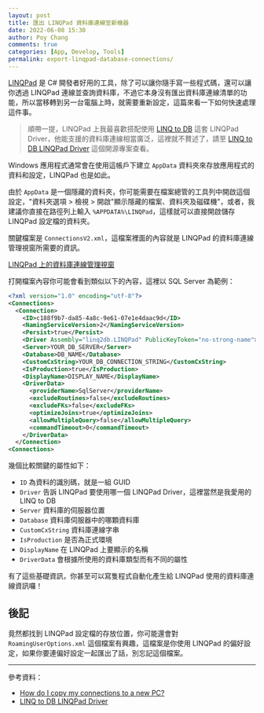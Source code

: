 ```yaml
---
layout: post
title: 匯出 LINQPad 資料庫連線至新機器
date: 2022-06-08 15:30
author: Poy Chang
comments: true
categories: [App, Develop, Tools]
permalink: export-linqpad-database-connections/
---
```


[LINQPad](https://www.linqpad.net/) 是 C# 開發者好用的工具，除了可以讓你隨手寫一些程式碼，還可以讓你透過 LINQPad 連線並查詢資料庫，不過它本身沒有匯出資料庫連線清單的功能，所以當移轉到另一台電腦上時，就需要重新設定，這篇來看一下如何快速處理這件事。

>順帶一提，LINQPad 上我最喜歡搭配使用 [LINQ to DB](https://linq2db.github.io/) 這套 LINQPad Driver，他能支援的資料庫連線相當廣泛，這裡就不贅述了，請至 [LINQ to DB LINQPad Driver](https://github.com/linq2db/linq2db.LINQPad) 這個開源專案查看。

Windows 應用程式通常會在使用這帳戶下建立 `AppData` 資料夾來存放應用程式的資料和設定，LINQPad 也是如此。

由於 `AppData` 是一個隱藏的資料夾，你可能需要在檔案總管的工具列中開啟這個設定，"資料夾選項 > 檢視 > 開啟"顯示隱藏的檔案、資料夾及磁碟機"，或者，我建議你直接在路徑列上輸入 `%APPDATA%\LINQPad`，這樣就可以直接開啟儲存 LINQPad 設定檔的資料夾。

關鍵檔案是 `ConnectionsV2.xml`，這檔案裡面的內容就是 LINQPad 的資料庫連線管理視窗所需要的資訊。

[LINQPad 上的資料庫連線管理視窗](https://i.imgur.com/BnwCK19.png)

打開檔案內容你可能會看到類似以下的內容，這裡以 SQL Server 為範例：

```xml
<?xml version="1.0" encoding="utf-8"?>
<Connections>
  <Connection>
    <ID>c188f9b7-da85-4a8c-9e61-07e1e4daac9d</ID>
    <NamingServiceVersion>2</NamingServiceVersion>
    <Persist>true</Persist>
    <Driver Assembly="linq2db.LINQPad" PublicKeyToken="no-strong-name">LinqToDB.LINQPad.LinqToDBDriver</Driver>
    <Server>YOUR_DB_SERVER</Server>
    <Database>DB_NAME</Database>
    <CustomCxString>YOUR_DB_CONNECTION_STRING</CustomCxString>
    <IsProduction>true</IsProduction>
    <DisplayName>DISPLAY_NAME</DisplayName>
    <DriverData>
      <providerName>SqlServer</providerName>
      <excludeRoutines>false</excludeRoutines>
      <excludeFKs>false</excludeFKs>
      <optimizeJoins>true</optimizeJoins>
      <allowMultipleQuery>false</allowMultipleQuery>
      <commandTimeout>0</commandTimeout>
    </DriverData>
  </Connection>
<Connections>
```

幾個比較關鍵的屬性如下：

- `ID` 為資料的識別碼，就是一組 GUID
- `Driver` 告訴 LINQPad 要使用哪一個 LINQPad Driver，這裡當然是我愛用的 LINQ to DB
- `Server` 資料庫的伺服器位置
- `Database` 資料庫伺服器中的哪顆資料庫
- `CustomCxString` 資料庫連線字串
- `IsProduction` 是否為正式環境
- `DisplayName` 在 LINQPad 上要顯示的名稱
- `DriverData` 會根據所使用的資料庫類型而有不同的屬性

有了這些基礎資訊，你甚至可以寫隻程式自動化產生給 LINQPad 使用的資料庫連線資訊囉！

## 後記

竟然都找到 LINQPad 設定檔的存放位置，你可能還會對 `RoamingUserOptions.xml` 這個檔案有興趣，這檔案是你使用 LINQPad 的偏好設定，如果你要連偏好設定一起匯出了話，別忘記這個檔案。

----------

參考資料：

* [How do I copy my connections to a new PC?](https://forum.linqpad.net/discussion/2074/how-do-i-copy-my-connections-to-a-new-pc)
* [LINQ to DB LINQPad Driver](https://github.com/linq2db/linq2db.LINQPad)
